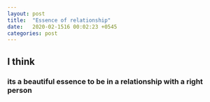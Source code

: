 ```yaml
---
layout: post
title:  "Essence of relationship"
date:   2020-02-1516 00:02:23 +0545
categories: post
---
```



## I think
### its a beautiful essence to be in a relationship with a right person

